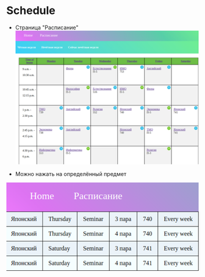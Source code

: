 # Schedule

- Страница "Расписание"
![rм](/readme1.png)

- Можно нажать на определённый предмет

![vаааааdаfаfgаfqgаd](/readme2.png)
